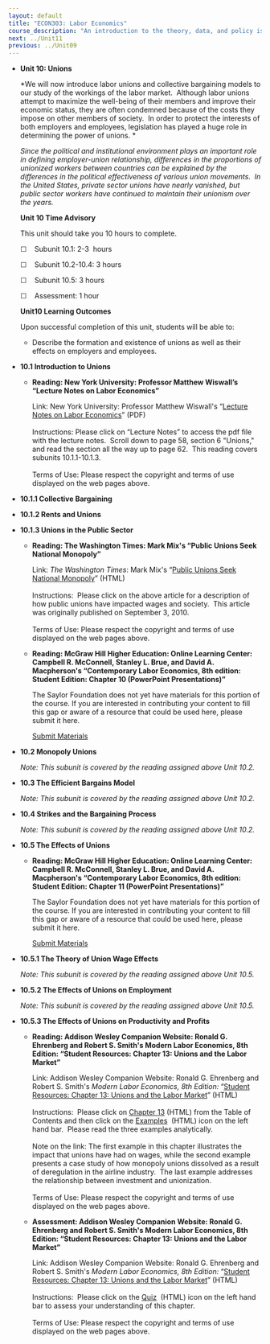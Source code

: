 ```yaml
---
layout: default
title: "ECON303: Labor Economics"
course_description: "An introduction to the theory, data, and policy issues related to labor markets as well as empirical analysis of labor market outcomes. Topics include: compensating wage differentials, labor mobility, unions, unemployment, human capital investments, and discrimination."
next: ../Unit11
previous: ../Unit09
---
```

-   **Unit 10: Unions**  

    *We will now introduce labor unions and collective bargaining models
    to our study of the workings of the labor market.  Although labor
    unions attempt to maximize the well-being of their members and
    improve their economic status, they are often condemned because of
    the costs they impose on other members of society.  In order to
    protect the interests of both employers and employees, legislation
    has played a huge role in determining the power of unions. *  
       
     *Since the political and institutional environment plays an
    important role in defining employer-union relationship, differences
    in the proportions of unionized workers between countries can be
    explained by the differences in the political effectiveness of
    various union movements.  In the United States, private sector
    unions have nearly vanished, but public sector workers have
    continued to maintain their unionism over the years.*

    **Unit 10 Time Advisory**  

    This unit should take you 10 hours to complete.

    ☐    Subunit 10.1: 2-3  hours  
       
     ☐    Subunit 10.2-10.4: 3 hours  
       
     ☐    Subunit 10.5: 3 hours  
       
     ☐    Assessment: 1 hour

    **Unit10 Learning Outcomes**  

    Upon successful completion of this unit, students will be able to:

    -   Describe the formation and existence of unions as well as their
        effects on employers and employees.
-   **10.1 Introduction to Unions**  
    -   **Reading: New York University: Professor Matthew Wiswall’s
        “Lecture Notes on Labor Economics”**

        Link: New York University: Professor Matthew Wiswall's “[Lecture
        Notes on Labor
        Economics](https://sites.google.com/site/mattwiswall/teaching)”
        (PDF)  
            
         Instructions: Please click on “Lecture Notes” to access the pdf
        file with the lecture notes.  Scroll down to page 58, section 6
        "Unions," and read the section all the way up to page 62.  This
        reading covers subunits 10.1.1-10.1.3.  
            
         Terms of Use: Please respect the copyright and terms of use
        displayed on the web pages above.

-   **10.1.1 Collective Bargaining**  
-   **10.1.2 Rents and Unions**  
-   **10.1.3 Unions in the Public Sector**  
    -   **Reading: The Washington Times: Mark Mix's “Public Unions Seek
        National Monopoly”**

        Link: *The Washington Times*: Mark Mix's “[Public Unions Seek
        National
        Monopoly](http://www.washingtontimes.com/news/2010/sep/3/public-unions-seek-national-monopoly/?page=1)”
        (HTML)  
            
         Instructions:  Please click on the above article for a
        description of how public unions have impacted wages and
        society.  This article was originally published on September 3,
        2010.  
            
         Terms of Use: Please respect the copyright and terms of use
        displayed on the web pages above.

    -   **Reading: McGraw Hill Higher Education: Online Learning Center:
        Campbell R. McConnell, Stanley L. Brue, and David A.
        Macpherson's “Contemporary Labor Economics, 8th edition: Student
        Edition: Chapter 10 (PowerPoint Presentations)”**

        The Saylor Foundation does not yet have materials for this
        portion of the course. If you are interested in contributing
        your content to fill this gap or aware of a resource that could
        be used here, please submit it here.

        [Submit Materials](/contribute/)

-   **10.2 Monopoly Unions**  

    *Note: This subunit is covered by the reading assigned above Unit
    10.2.*

-   **10.3 The Efficient Bargains Model**  

    *Note: This subunit is covered by the reading assigned above Unit
    10.2.*

-   **10.4 Strikes and the Bargaining Process**  

    *Note: This subunit is covered by the reading assigned above Unit
    10.2.*

-   **10.5 The Effects of Unions**  
    -   **Reading: McGraw Hill Higher Education: Online Learning Center:
        Campbell R. McConnell, Stanley L. Brue, and David A.
        Macpherson's “Contemporary Labor Economics, 8th edition: Student
        Edition: Chapter 11 (PowerPoint Presentations)”**

        The Saylor Foundation does not yet have materials for this
        portion of the course. If you are interested in contributing
        your content to fill this gap or aware of a resource that could
        be used here, please submit it here.

        [Submit Materials](/contribute/)

-   **10.5.1 The Theory of Union Wage Effects**  

    *Note: This subunit is covered by the reading assigned above Unit
    10.5.*

-   **10.5.2 The Effects of Unions on Employment**  

    *Note: This subunit is covered by the reading assigned above Unit
    10.5.*

-   **10.5.3 The Effects of Unions on Productivity and Profits**  
    -   **Reading: Addison Wesley Companion Website: Ronald G. Ehrenberg
        and Robert S. Smith's Modern Labor Economics, 8th Edition:
        “Student Resources: Chapter 13: Unions and the Labor Market”**

        Link: Addison Wesley Companion Website: Ronald G. Ehrenberg and
        Robert S. Smith's *Modern Labor Economics, 8th Edition:*
        “[Student Resources: Chapter 13: Unions and the Labor
        Market](http://wps.aw.com/aw_ehrensmith_mlaborecon_8/4/1118/286364.cw/index.html)”
        (HTML)  
            
         Instructions:  Please click on [Chapter
        13](http://wps.aw.com/aw_ehrensmith_mlaborecon_8/4/1119/286562.cw/index.html)
        (HTML) from the Table of Contents and then click on the
        [Examples](http://wps.aw.com/aw_ehrensmith_mlaborecon_8/4/1119/286562.cw/index.html) 
        (HTML) icon on the left hand bar.  Please read the three
        examples analytically.  
            
         Note on the link: The first example in this chapter illustrates
        the impact that unions have had on wages, while the second
        example presents a case study of how monopoly unions dissolved
        as a result of deregulation in the airline industry.  The last
        example addresses the relationship between investment and
        unionization.  
            
         Terms of Use: Please respect the copyright and terms of use
        displayed on the web pages above.

    -   **Assessment: Addison Wesley Companion Website: Ronald G.
        Ehrenberg and Robert S. Smith's Modern Labor Economics, 8th
        Edition: “Student Resources: Chapter 13: Unions and the Labor
        Market”**

        Link: Addison Wesley Companion Website: Ronald G. Ehrenberg and
        Robert S. Smith's *Modern Labor Economics, 8th Edition:*
        “[Student Resources: Chapter 13: Unions and the Labor
        Market](http://wps.aw.com/aw_ehrensmith_mlaborecon_8/4/1119/286562.cw/index.html)”
        (HTML)  
            
         Instructions:  Please click on the
        [Quiz](http://wps.aw.com/aw_ehrensmith_mlaborecon_8/4/1119/286562.cw/index.html) 
        (HTML) icon on the left hand bar to assess your understanding of
        this chapter.  
            
         Terms of Use: Please respect the copyright and terms of use
        displayed on the web pages above.
